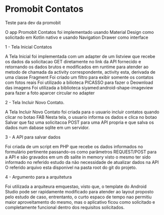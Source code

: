 # Promobit Contatos
Teste para dev da promobit

O app Promobit Contatos foi implementado usando Material Design como solicitado em Kotlin nativo e usando Navigation Drawer como interface

1 - Tela Inicial Contatos  

A Tela Inicial foi implementada com um adapter de um listview que recebe os dados da solicitacao GET diretamente no link da API fornecido e retornando os dados brutos e modificados em runtime para atender ao metodo de chamada da activity correspondente, activity esta, derivada de uma classe Fragment
Foi criado um filtro para exibir somente os contatos com fotos reais
Foi utilizado a bilioteca PICASSO para fazer o Deownload das imagens
Foi utilizada a biblioteca siyamed:android-shape-imageview para fazer a foto aparcer circular no adapter

2 - Tela Incluir Novo Contato. 

A Tela Incluir Novo Contato foi criada para o usuario incluir contatos quando clicar no botao FAB
Nesta tela, o usuario informa os dados e clica no botao Salvar que faz uma solicitacoa POST para uma API propria e que salva os dados num dabase sqlite em um servidor.

3 - A API para salvar dados 

Foi criada de um script em PHP que recebe os dados informados no formulário pertinente passando-os como parâmetros REQUEST/POST para a API e são gravados em um db salite in memory visto o mesmo ter sido informado no referido estudo da não necessidade de atualizar dados na API
O referido arquivo esta disponivel na pasta root do git do projeto.


4 - Argumento para a arquitetura

Foi utilizada a arquiteura emquestao, visto que, o template do Android Studio pode ser rapidamente modificado para atender ao layout proposto pelo estudo de caso, entrentanto, o curto espaco de tempo nao permitiu maior aproveitamento do mesmo, mas o aplicativo ficou como solicitado e completamente funcional dentro dos requisitos solicitados.

